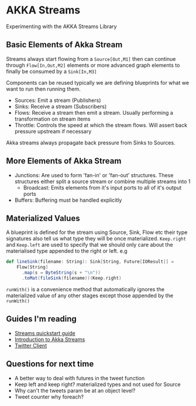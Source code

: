 # AKKA Streams

Experimenting with the AKKA Streams Library

## Basic Elements of Akka Stream

Streams always start flowing from a `Source[Out,M1]` then can continue through `Flow[In,Out,M2]` elements or more advanced graph elements to finally be consumed by a `Sink[In,M3]`

Components can be reused typically we are defining blueprints for what we want to run then running them. 

* Sources: Emit a stream (Publishers)
* Sinks: Receive a stream (Subscribers)
* Flows: Receive a stream then emit a stream. Usually performing a transformation on stream items
* Throttle: Controls the speed at which the stream flows. Will assert back pressure upstream if necessary

Akka streams always propagate back pressure from Sinks to Sources. 

## More Elements of Akka Stream

* Junctions: Are used to form 'fan-in' or 'fan-out' structures. These structures either split a source stream or combine multiple streams into 1
    * Broadcast: Emits elements from it's input ports to all of it's output ports
* Buffers: Buffering must be handled explicitly

## Materialized Values

A blueprint is defined for the stream using Source, Sink, Flow etc their type signatures also tell us what type they will be once materialized. `Keep.right` and `Keep.left` are used to specify that we should only care about the materialised type appended to the right or left. e.g
```scala
def lineSink(filename: String): Sink[String, Future[IOResult]] =
    Flow[String]
      .map(s ⇒ ByteString(s + "\n"))
      .toMat(fileSink(filename))(Keep.right)
```

`runWith()` is a convenience method that automatically ignores the materialized value of any other stages except those appended by the `runWith()`

## Guides I'm reading
* [Streams quickstart guide](https://doc.akka.io/docs/akka/2.5.5/scala/stream/stream-quickstart.html)
* [Introduction to Akka Streams](https://opencredo.com/introduction-to-akka-streams-getting-started/)
* [Twitter Client](https://github.com/DanielaSfregola/twitter4s)

## Questions for next time
- A better way to deal with futures in the tweet function
- Keep left and keep right? materialized types and not used for Source
- Why can't the tweets param be at an object level?
- Tweet counter why foreach?
